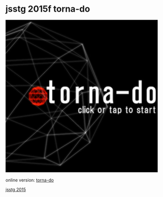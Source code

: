 # jsstg 2015f torna-do

![](torna_do.jpg)

online version: [torna-do](http://game.wgld.org/torna-do/)

[jsstg 2015](http://jp.wgld.org/jsstg/2015f/)


